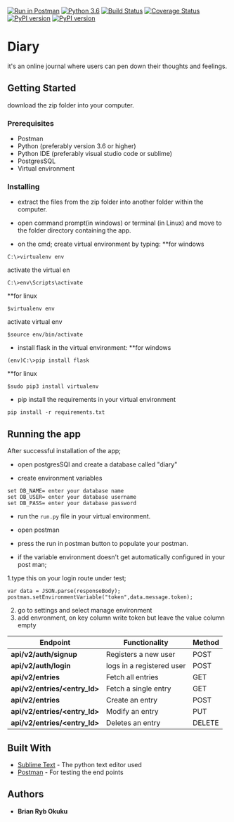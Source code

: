 [![Run in Postman](https://run.pstmn.io/button.svg)](https://app.getpostman.com/run-collection/e5f2eaa54ac38fce7214)
[![Python 3.6](https://img.shields.io/badge/python-3.6-blue.svg)](https://www.python.org/downloads/release/python-360/)
[![Build Status](https://travis-ci.org/C3real-kill3r/Diary.svg?branch=challenge3)](https://travis-ci.org/C3real-kill3r/Diary)
[![Coverage Status](https://coveralls.io/repos/github/C3real-kill3r/Diary/badge.svg?branch=challenge3)](https://coveralls.io/github/C3real-kill3r/Diary?branch=challenge3)
[![PyPI version](https://badge.fury.io/py/postman.svg)](https://badge.fury.io/py/postman)
[![PyPI version](https://badge.fury.io/py/sublime.svg)](https://badge.fury.io/py/sublime)

# Diary

it's an online journal where users can pen down their thoughts and feelings.
## Getting Started

download the zip folder into your computer.

### Prerequisites

* Postman
* Python (preferably version 3.6 or higher)
* Python IDE (preferably visual studio code or sublime)
* PostgresSQL
* Virtual environment

### Installing
* extract the files from the zip folder into another folder within the computer.

* open command prompt(in windows) or terminal (in Linux) and move to the folder directory containing the app.
* on the cmd; create virtual environment by typing:
**for windows
```
C:\>virtualenv env
```
activate the virtual en 
```
C:\>env\Scripts\activate
```

**for linux
```
$virtualenv env
```
activate virtual env
```
$source env/bin/activate
```
* install flask in the virtual environment:
**for windows
```
(env)C:\>pip install flask
```
**for linux
```
$sudo pip3 install virtualenv
```
* pip install the requirements in your virtual environment
```
pip install -r requirements.txt
```
## Running the app

After successful installation of the app;

* open postgresSQl and create a database called "diary"

* create environment variables

```
set DB_NAME= enter your database name
set DB_USER= enter your database username
set DB_PASS= enter your database password
```

* run the ```run.py``` file in your virtual environment. 

* open postman

* press the run in postman button to populate your postman.

* if the variable environment doesn't get automatically configured in your post man;

1.type this on your login route under test;
```
var data = JSON.parse(responseBody);
postman.setEnvironmentVariable("token",data.message.token);
```
2. go to settings and select manage environment
3. add envronment, on key column write token but leave the value column empty


| Endpoint | **Functionality** | **Method** |
| ------ | ------ |------ |
| **api/v2/auth/signup** | Registers a new user |POST |
| **api/v2/auth/login** | logs in a registered user |POST |
| **api/v2/entries** | Fetch all entries |GET |
| **api/v2/entries/<entry_Id>** | Fetch a single entry |GET |
|**api/v2/entries**| Create an entry |POST |
| **api/v2/entries/<entry_Id>** | Modify an entry |PUT |
| **api/v2/entries/<entry_Id>** | Deletes an entry |DELETE |


## Built With

* [Sublime Text](http://www.sublimetext.com/) - The python text editor used
* [Postman](https://www.getpostman.com/) - For testing the end points

## Authors

* **Brian Ryb Okuku** 

